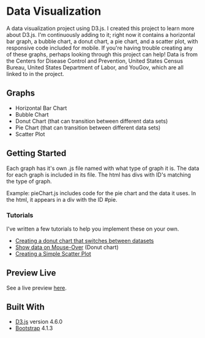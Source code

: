 # Data Visualization

A data visualization project using D3.js. I created this project to learn more about D3.js. I'm continuously adding to it; right now it contains a horizontal bar graph, a bubble chart, a donut chart, a pie chart, and a scatter plot, with responsive code included for mobile. If you're having trouble creating any of these graphs, perhaps looking through this project can help! Data is from the Centers for Disease Control and Prevention, United States Census Bureau, United States Department of Labor, and YouGov, which are all linked to in the project.
 
## Graphs
* Horizontal Bar Chart
* Bubble Chart
* Donut Chart (that can transition between different data sets)
* Pie Chart (that can transition between different data sets)
* Scatter Plot

## Getting Started

Each graph has it's own .js file named with what type of graph it is. The data for each graph is included in its file. The html has divs with ID's matching the type of graph.

Example: pieChart.js includes code for the pie chart and the data it uses. In the html, it appears in a div with the ID #pie.

### Tutorials

I've written a few tutorials to help you implement these on your own.

* [Creating a donut chart that switches between datasets](https://medium.com/@kj_schmidt/making-an-animated-donut-chart-with-d3-js-17751fde4679) 
* [Show data on Mouse-Over](https://medium.com/@kj_schmidt/show-data-on-mouse-over-with-d3-js-3bf598ff8fc2) (Donut chart)
* [Creating a Simple Scatter Plot](https://link.medium.com/dkxT5urwtU) 

## Preview Live

See a live preview [here](https://kjschmidt913.github.io/data-visualization/).


## Built With

* [D3.js](https://d3js.org/) version 4.6.0
* [Bootstrap](https://v4-alpha.getbootstrap.com/) 4.1.3
